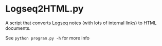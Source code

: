 # Logseq2HTML.py

A script that converts [Logseq](https://logseq.com/) notes (with lots of internal links) to HTML documents.

See `python program.py -h` for more info